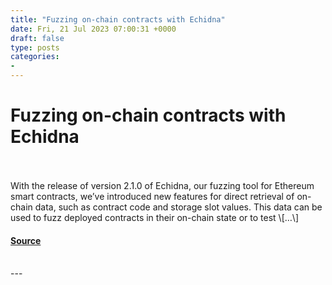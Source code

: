 ```yaml
---
title: "Fuzzing on-chain contracts with Echidna"
date: Fri, 21 Jul 2023 07:00:31 +0000
draft: false
type: posts
categories: 
- 
---
```

# Fuzzing on-chain contracts with Echidna

<br/>

<br/>
With the release of version 2.1.0 of Echidna, our fuzzing tool for Ethereum smart contracts, we’ve introduced new features for direct retrieval of on-chain data, such as contract code and storage slot values. This data can be used to fuzz deployed contracts in their on-chain state or to test \[…\]

#### [Source](https://blog.trailofbits.com/2023/07/21/fuzzing-on-chain-contracts-with-echidna/)

<br/>
---
